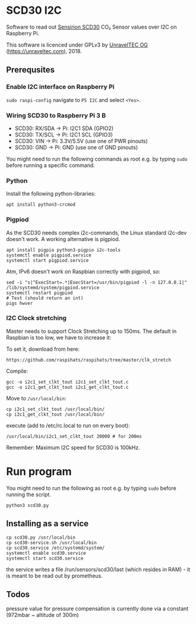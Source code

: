# SCD30 I2C

Software to read out [Sensirion SCD30](https://www.sensirion.com/en/environmental-sensors/carbon-dioxide-sensors-co2/) CO₂ Sensor values over I2C on Raspberry Pi.

This software is licenced under GPLv3 by [UnravelTEC OG](https://unraveltec.com) (https://unraveltec.com), 2018.

## Prerequsites

### Enable I2C interface on Raspberry Pi
`sudo raspi-config` navigate to `P5 I2C` and select `<Yes>`.

### Wiring SCD30 to Raspberry Pi 3 B
- SCD30: RX/SDA -> Pi: I2C1 SDA (GPIO2)
- SCD30: TX/SCL -> Pi: I2C1 SCL (GPIO3)
- SCD30: VIN -> Pi: 3.3V/5.5V (use one of PWR pinouts)
- SCD30: GND -> Pi: GND (use one of GND pinouts)

You might need to run the following commands as root e.g. by typing `sudo` before running a specific command.

### Python

Install the following python-libraries:

```
apt install python3-crcmod
```

### Pigpiod

As the SCD30 needs complex i2c-commands, the Linux standard i2c-dev doesn't work. A working alternative is pigpiod.

```
apt install pigpio python3-pigpio i2c-tools
systemctl enable pigpiod.service
systemctl start pigpiod.service
```

Atm, IPv6 doesn't work on Raspbian correctly with pigpiod, so:

```
sed -i "s|^ExecStart=.*|ExecStart=/usr/bin/pigpiod -l -n 127.0.0.1|" /lib/systemd/system/pigpiod.service
systemctl restart pigpiod
# Test (should return an int)
pigs hwver
```

### I2C Clock stretching

Master needs to support Clock Stretching up to 150ms. The default in Raspbian is too low, we have to increase it:

To set it, download from here:

```
https://github.com/raspihats/raspihats/tree/master/clk_stretch
```

Compile:
```
gcc -o i2c1_set_clkt_tout i2c1_set_clkt_tout.c
gcc -o i2c1_get_clkt_tout i2c1_get_clkt_tout.c
```

Move to `/usr/local/bin`:
```
cp i2c1_set_clkt_tout /usr/local/bin/
cp i2c1_get_clkt_tout /usr/local/bin/
```

execute (add to /etc/rc.local to run on every boot):

```
/usr/local/bin/i2c1_set_clkt_tout 20000 # for 200ms
```

Remember: Maximum I2C speed for SCD30 is 100kHz.

# Run program

You might need to run the following as root e.g. by typing `sudo` before running the script.

```
python3 scd30.py
```

## Installing as a service

```
cp scd30.py /usr/local/bin
cp scd30-service.sh /usr/local/bin
cp scd30.service /etc/systemd/system/
systemctl enable scd30.service
systemctl start scd30.service
```
the service writes a file /run/sensors/scd30/last (which resides in RAM) - it is meant to be read out by prometheus.


## Todos

pressure value for pressure compensation is currently  done via a constant (972mbar ~ altitude of 300m)
